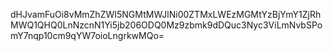 dHJvamFuOi8vMmZhZWI5NGMtMWJlNi00ZTMxLWEzMGMtYzBjYmY1ZjRhMWQ1QHQ0LnNzcnN1Yi5jb206ODQ0Mz9zbmk9dDQuc3Nyc3ViLmNvbSPomY7nqp10cm9qYW7oioLngrkwMQo=